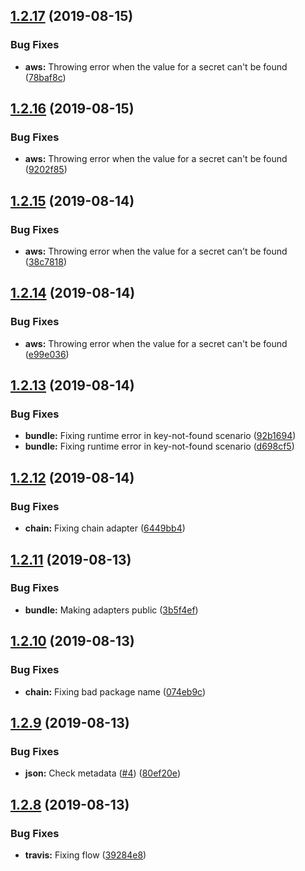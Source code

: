 ## [1.2.17](https://github.com/secretary/php/compare/1.2.16...1.2.17) (2019-08-15)


### Bug Fixes

* **aws:** Throwing error when the value for a secret can't be found ([78baf8c](https://github.com/secretary/php/commit/78baf8c))

## [1.2.16](https://github.com/secretary/php/compare/1.2.15...1.2.16) (2019-08-15)


### Bug Fixes

* **aws:** Throwing error when the value for a secret can't be found ([9202f85](https://github.com/secretary/php/commit/9202f85))

## [1.2.15](https://github.com/secretary/php/compare/1.2.14...1.2.15) (2019-08-14)


### Bug Fixes

* **aws:** Throwing error when the value for a secret can't be found ([38c7818](https://github.com/secretary/php/commit/38c7818))

## [1.2.14](https://github.com/secretary/php/compare/1.2.13...1.2.14) (2019-08-14)


### Bug Fixes

* **aws:** Throwing error when the value for a secret can't be found ([e99e036](https://github.com/secretary/php/commit/e99e036))

## [1.2.13](https://github.com/secretary/php/compare/1.2.12...1.2.13) (2019-08-14)


### Bug Fixes

* **bundle:** Fixing runtime error in key-not-found scenario ([92b1694](https://github.com/secretary/php/commit/92b1694))
* **bundle:** Fixing runtime error in key-not-found scenario ([d698cf5](https://github.com/secretary/php/commit/d698cf5))

## [1.2.12](https://github.com/secretary/php/compare/1.2.11...1.2.12) (2019-08-14)


### Bug Fixes

* **chain:** Fixing chain adapter ([6449bb4](https://github.com/secretary/php/commit/6449bb4))

## [1.2.11](https://github.com/secretary/php/compare/1.2.10...1.2.11) (2019-08-13)


### Bug Fixes

* **bundle:** Making adapters public ([3b5f4ef](https://github.com/secretary/php/commit/3b5f4ef))

## [1.2.10](https://github.com/secretary/php/compare/1.2.9...1.2.10) (2019-08-13)


### Bug Fixes

* **chain:** Fixing bad package name ([074eb9c](https://github.com/secretary/php/commit/074eb9c))

## [1.2.9](https://github.com/secretary/php/compare/1.2.8...1.2.9) (2019-08-13)


### Bug Fixes

* **json:** Check metadata ([#4](https://github.com/secretary/php/issues/4)) ([80ef20e](https://github.com/secretary/php/commit/80ef20e))

## [1.2.8](https://github.com/secretary/php/compare/1.2.7...1.2.8) (2019-08-13)


### Bug Fixes

* **travis:** Fixing flow ([39284e8](https://github.com/secretary/php/commit/39284e8))
